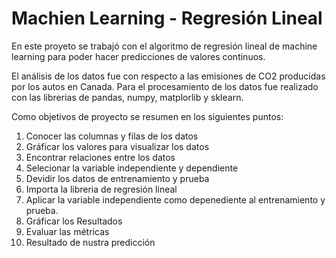 # Machien Learning - Regresión Lineal 

En este proyeto se trabajó con el algoritmo de regresión lineal de machine learning para poder hacer predicciones de valores continuos.

El análisis de los datos fue con respecto a las emisiones de CO2 producidas por los autos en Canada. Para  el procesamiento de los datos fue realizado con las librerias de pandas, numpy, matplorlib y sklearn. 

Como objetivos de proyecto se resumen en los siguientes puntos:

1. Conocer las columnas y filas de los datos
2. Gráficar los valores para visualizar los datos
3. Encontrar relaciones entre los datos
4. Selecionar la variable independiente y dependiente
5. Devidir los datos de entrenamiento y prueba
6. Importa la libreria de regresión lineal
7. Aplicar la variable independiente como depenediente al entrenamiento y prueba.
8. Gráficar los Resultados
9. Evaluar las métricas
10. Resultado de nustra predicción





